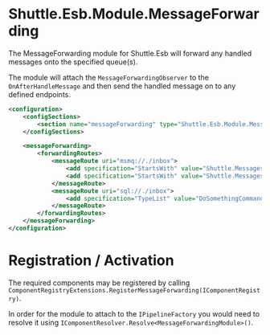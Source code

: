 # Shuttle.Esb.Module.MessageForwarding

The MessageForwarding module for Shuttle.Esb will forward any handled messages onto the specified queue(s).

The module will attach the `MessageForwardingObserver` to the `OnAfterHandleMessage` and then send the handled message on to any defined endpoints.

```xml
<configuration>
	<configSections>
		<section name="messageForwarding" type="Shuttle.Esb.Module.MessageForwarding.MessageForwardingSection, Shuttle.Esb.Module.MessageForwarding"/>
	</configSections>

	<messageForwarding>
		<forwardingRoutes>
			<messageRoute uri="msmq://./inbox">
				<add specification="StartsWith" value="Shuttle.Messages1" />
				<add specification="StartsWith" value="Shuttle.Messages2" />
			</messageRoute>
			<messageRoute uri="sql://./inbox">
				<add specification="TypeList" value="DoSomethingCommand" />
			</messageRoute>
		</forwardingRoutes>
	</messageForwarding>
</configuration>
```

# Registration / Activation

The required components may be registered by calling `ComponentRegistryExtensions.RegisterMessageForwarding(IComponentRegistry)`.

In order for the module to attach to the `IPipelineFactory` you would need to resolve it using `IComponentResolver.Resolve<MessageForwardingModule>()`.
